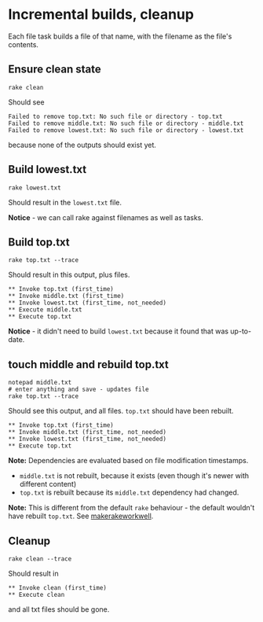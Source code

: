 # Incremental builds, cleanup

Each file task builds a file of that name, with the filename as the file's contents.

## Ensure clean state
```shell
rake clean
```
Should see
```
Failed to remove top.txt: No such file or directory - top.txt
Failed to remove middle.txt: No such file or directory - middle.txt
Failed to remove lowest.txt: No such file or directory - lowest.txt
```
because none of the outputs should exist yet.

## Build lowest.txt
```shell
rake lowest.txt
```
Should result in the `lowest.txt` file.

**Notice** - we can call rake against filenames as well as tasks.

## Build top.txt
```shell
rake top.txt --trace
```
Should result in this output, plus files.

```
** Invoke top.txt (first_time)
** Invoke middle.txt (first_time)
** Invoke lowest.txt (first_time, not_needed)
** Execute middle.txt
** Execute top.txt
```

**Notice** - it didn't need to build `lowest.txt` because it found that was up-to-date.

## touch middle and rebuild top.txt

```shell
notepad middle.txt
# enter anything and save - updates file
rake top.txt --trace
```

Should see this output, and all files.  `top.txt` should have been rebuilt.

```
** Invoke top.txt (first_time)
** Invoke middle.txt (first_time, not_needed)
** Invoke lowest.txt (first_time, not_needed)
** Execute top.txt
```

**Note:** Dependencies are evaluated based on file modification timestamps.

* `middle.txt` is not rebuilt, because it exists (even though it's newer with different content)
* `top.txt` is rebuilt because its `middle.txt` dependency had changed.

**Note:** This is different from the default `rake` behaviour - the default wouldn't have rebuilt `top.txt`.  See [makerakeworkwell](https://github.com/seattlerb/makerakeworkwell).

## Cleanup
```shell
rake clean --trace
```
Should result in
```
** Invoke clean (first_time)
** Execute clean
```
and all txt files should be gone.
